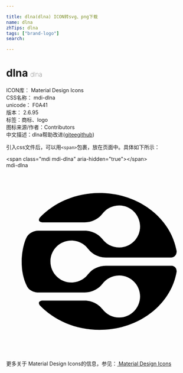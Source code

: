 ```yaml
---

title: dlna(dlna) ICON转svg、png下载
name: dlna
zhTips: dlna
tags: ["brand-logo"]
search: 

---
```


# dlna  <small style="font-size: 60%;font-weight: 100">dlna</small>


<div class="detail-page">
<p>
<span>
ICON库：
<span class="badge-secondary badge">Material Design Icons</span> 
</span>
<br/>
<span>
CSS名称：
<span class="badge-secondary badge">mdi-dlna</span> 
</span>
<br/>
<span>
unicode：
<span class="badge-secondary badge">F0A41</span> 
<copy-btn content='F0A41' btn-title=""></copy-btn>
<copy-btn :content='String.fromCodePoint(parseInt("F0A41", 16))' btn-title="复制U"></copy-btn>
</span>
<br/>
<span>
版本：
<span class="badge-secondary badge">2.6.95</span> 
</span><br/><span>标签：<span class="badge-light badge"><router-link to="/tags/brand-logo.html">商标、logo</router-link></span></span>
<br/>
<span>图标来源/作者：<span class="badge-light badge">Contributors</span></span> 
<br/>
<span class="zh-detail">中文描述：<span class="badge-primary badge">dlna</span><span class="help-link"><span>帮助改进</span>(<a href="https://gitee.com/liuwave/icon-helper/edit/master/json/material/dlna.json" target="_blank" rel="noopener noreferrer">gitee</a><a href="https://github.com/liuwave/icon-helper/edit/master/json/material/dlna.json" target="_blank" rel="noopener noreferrer">github</a></span>)</span><br/>
</p>
</div>
<div class="alert alert-dark">
  <i class="mdi mdi-dlna mdi-48px"></i>
  <i class="mdi mdi-dlna mdi-36px"></i>
  <i class="mdi mdi-dlna mdi-24px"></i>
  <i class="mdi mdi-dlna mdi-18px"></i>
</div>
<div>
  <p>引入css文件后，可以用<code>&lt;span&gt;</code>包裹，放在页面中。具体如下所示：    
  </p>
  <div class="alert alert-primary" style="font-size: 14px">
    &lt;span class="mdi mdi-dlna" aria-hidden="true"&gt;&lt;/span&gt;
    <copy-btn content='<span class="mdi mdi-dlna" aria-hidden="true"></span>'></copy-btn>
  </div>
  <div class="alert alert-secondary">
    <i class="mdi mdi-dlna"
    style="font-size: 24px"
    aria-hidden="true"></i> mdi-dlna
    <copy-btn content="mdi-dlna" btn-title="复制图标名称"></copy-btn>
  </div>
</div>
<div id="svg" class="svg-wrap">
<svg xmlns="http://www.w3.org/2000/svg" viewBox="0 0 24 24"><path d="M21.38,12.56H12.85C11.97,12.56 11.1,12.96 10.61,13.61V13.6C10.12,14.28 9.32,14.72 8.41,14.72C6.92,14.72 5.71,13.5 5.71,12C5.71,10.5 6.92,9.31 8.41,9.31C9.32,9.31 10.12,9.75 10.61,10.43V10.42C11.1,11.07 11.97,11.5 12.85,11.5H21.29C21.45,11.5 22,11.4 22,10.67C21.26,6.43 17.1,3.18 12.06,3.18C8.96,3.18 6.19,4.41 4.34,6.35C4.05,6.79 4.35,6.92 4.63,6.96H10.14C11,6.96 11.89,6.54 12.38,5.89V5.91C12.88,5.23 13.67,4.78 14.58,4.78C16.07,4.78 17.28,6 17.28,7.5C17.28,9 16.07,10.2 14.58,10.2C13.67,10.2 12.88,9.75 12.38,9.07V9.08C11.89,8.44 11,8.03 10.14,8.03H4.13L4.15,8.03C4.15,8.03 3.26,8 2.72,8.75C2.3,9.42 2,10.85 2,12C2,13.16 2.17,14.21 2.72,15.27C3.19,16.03 4.15,16 4.15,16H4.11L10.14,16C11,16 11.89,15.58 12.38,14.93V14.94C12.88,14.26 13.67,13.81 14.58,13.81C16.07,13.81 17.28,15.03 17.28,16.5C17.28,18 16.07,19.23 14.58,19.23C13.67,19.23 12.88,18.78 12.38,18.1V18.12C11.89,17.47 11,17.05 10.14,17.05H4.64C4.36,17.09 4.06,17.22 4.32,17.64C6.17,19.58 8.95,20.82 12.06,20.82C17.11,20.82 21.28,17.57 22,13.31C22,12.72 21.59,12.58 21.38,12.56" /></svg>
</div>
<detail full-name='mdi-dlna'></detail>
    
<div><p>更多关于 Material Design Icons的信息，参见：<a target="_blank" href="https://iconhelper.cn/material.html"> Material Design Icons</a>
</p></div>
